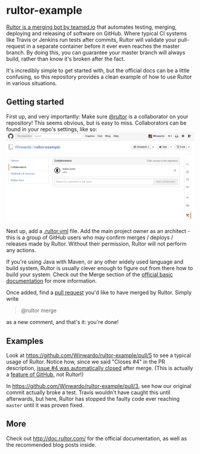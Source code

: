 # rultor-example
[Rultor is a merging bot by teamed.io](http://www.yegor256.com/2014/07/24/rultor-automated-merging.html) that automates testing, merging, deploying and releasing of software on GitHub.
Where typical CI systems like Travis or Jenkins run tests after commits, Rultor will validate your pull-request in a separate container before it ever even reaches the master branch.
By doing this, you can guarantee your master branch will always build, rather than know it's broken after the fact.

It's incredibly simple to get started with, but the official docs can be a little confusing, so this repository provides a clean example of how to use Rultor in various situations.

## Getting started
First up, and very importantly: Make sure [@rultor](https://github.com/rultor) is a collaborator on your repository!
This seems obvious, but is easy to miss.
Collaborators can be found in your repo's settings, like so:
![](https://raw.githubusercontent.com/Winwardo/rultor-example/master/resources/collaborator.png)

Next up, add a [.rultor.yml](https://raw.githubusercontent.com/Winwardo/rultor-example/50ad68589cfc7bc305b0329b076c8a0175c49901/.rultor.yml) file.
Add the main project owner as an architect - this is a group of GitHub users who may confirm merges / deploys / releases made by Rultor. 
Without their permission, Rultor will not perform any actions.

If you're using Java with Maven, or any other widely used language and build system, Rultor is usually clever enough to figure out from there how to build your system.
Check out the Merge section of the [official basic documentation](http://doc.rultor.com/basics.html) for more information.

Once added, find a [pull request](https://help.github.com/articles/using-pull-requests/) you'd like to have merged by Rultor.
Simply write 
> @rultor merge

as a new comment, and that's it: you're done!

## Examples

Look at https://github.com/Winwardo/rultor-example/pull/5 to see a typical usage of Rultor.
Notice how, since we said "Closes #4" in the PR description, [issue #4 was automatically closed](https://github.com/Winwardo/rultor-example/issues/4) after merge. (This is actually a [feature of GitHub](https://help.github.com/articles/closing-issues-via-commit-messages/), not Rultor!)

In https://github.com/Winwardo/rultor-example/pull/3, see how our original commit actually broke a test.
Travis wouldn't have caught this until afterwards, but here, Rultor has stopped the faulty code ever reaching `master` until it was proven fixed.

## More

Check out http://doc.rultor.com/ for the official documentation, as well as the recommended blog posts inside.
